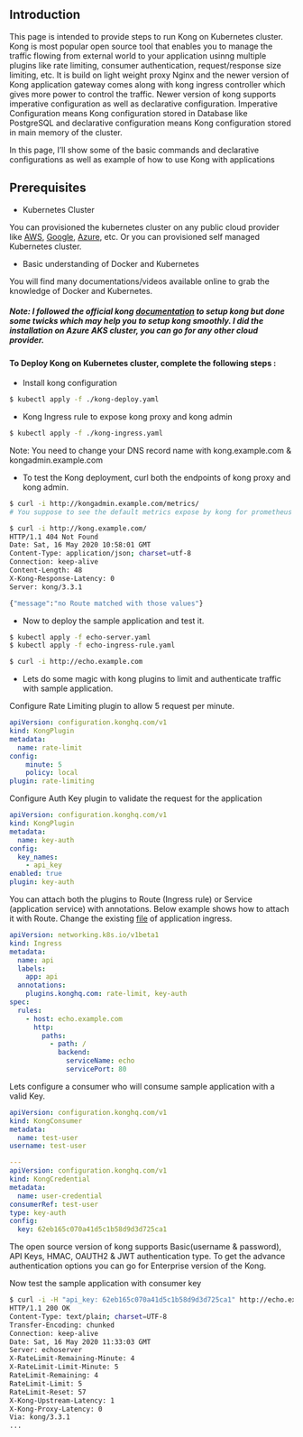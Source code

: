 ## Introduction

This page is intended to provide steps to run Kong on Kubernetes cluster. 
Kong is most popular open source tool that enables you to manage the traffic flowing from external world to your application usinng multiple plugins like rate limiting, consumer authentication, request/response size limiting, etc.
It is build on light weight proxy Nginx and the newer version of Kong application gateway comes along with kong ingress controller which gives more power to control the traffic.
Newer version of kong supports imperative configuration as well as declarative configuration. 
Imperative Configuration means Kong configuration stored in Database like PostgreSQL and declarative configuration means Kong configuration stored in main memory of the cluster.  


In this page, I’ll show some of the basic commands and declarative configurations as well as example of how to use Kong with applications

## Prerequisites

* Kubernetes Cluster 

You can provisioned the kubernetes cluster on any public cloud provider like [AWS](https://docs.aws.amazon.com/eks/latest/userguide/create-cluster.html), [Google](https://cloud.google.com/kubernetes-engine/docs/how-to), [Azure](https://docs.microsoft.com/en-us/azure/aks/kubernetes-walkthrough-portal), etc. Or you can provisioned self managed Kubernetes cluster.

* Basic understanding of Docker and Kubernetes

You will find many documentations/videos available online to grab the knowledge of Docker and Kubernetes.

##### Note: I followed the official kong [documentation](https://docs.konghq.com/2.0.x/kong-for-kubernetes/install/) to setup kong but done some twicks which may help you to setup kong smoothly. I did the installation on Azure AKS cluster, you can go for any other cloud provider.

#### To Deploy Kong on Kubernetes cluster, complete the following steps :

* Install kong configuration 
```bash
$ kubectl apply -f ./kong-deploy.yaml
```

* Kong Ingress rule to expose kong proxy and kong admin 
```bash
$ kubectl apply -f ./kong-ingress.yaml
```
Note: You need to change your DNS record name with kong.example.com & kongadmin.example.com

* To test the Kong deployment, curl both the endpoints of kong proxy and kong admin.  
```bash
$ curl -i http://kongadmin.example.com/metrics/
# You suppose to see the default metrics expose by kong for prometheus

$ curl -i http://kong.example.com/
HTTP/1.1 404 Not Found
Date: Sat, 16 May 2020 10:58:01 GMT
Content-Type: application/json; charset=utf-8
Connection: keep-alive
Content-Length: 48
X-Kong-Response-Latency: 0
Server: kong/3.3.1

{"message":"no Route matched with those values"}
```

* Now to deploy the sample application and test it. 

```bash
$ kubectl apply -f echo-server.yaml
$ kubectl apply -f echo-ingress-rule.yaml

$ curl -i http://echo.example.com
```

* Lets do some magic with kong plugins to limit and authenticate traffic with sample application.


Configure Rate Limiting plugin to allow 5 request per minute. 
```yaml
apiVersion: configuration.konghq.com/v1
kind: KongPlugin
metadata:
  name: rate-limit
config:
    minute: 5
    policy: local
plugin: rate-limiting
```

Configure Auth Key plugin to validate the request for the application
```yaml
apiVersion: configuration.konghq.com/v1
kind: KongPlugin
metadata:
  name: key-auth
config:
  key_names:
    - api_key
enabled: true
plugin: key-auth
```

You can attach both the plugins to Route (Ingress rule) or Service (application service) with annotations. 
Below example shows how to attach it with Route. Change the existing [file](echo-ingress-rule.yaml) of application ingress.
```yaml
apiVersion: networking.k8s.io/v1beta1
kind: Ingress
metadata:
  name: api
  labels:
    app: api
  annotations:
    plugins.konghq.com: rate-limit, key-auth
spec:
  rules:
    - host: echo.example.com
      http:
        paths:
          - path: /
            backend:
              serviceName: echo
              servicePort: 80
```

Lets configure a consumer who will consume sample application with a valid Key. 
```yaml
apiVersion: configuration.konghq.com/v1
kind: KongConsumer
metadata:
  name: test-user
username: test-user

---
apiVersion: configuration.konghq.com/v1
kind: KongCredential
metadata:
  name: user-credential
consumerRef: test-user
type: key-auth
config:
  key: 62eb165c070a41d5c1b58d9d3d725ca1
```
The open source version of kong supports Basic(username & password), API Keys, HMAC, OAUTH2 & JWT authentication type.
To get the advance authentication options you can go for Enterprise version of the Kong. 

Now test the sample application with consumer key
```bash
$ curl -i -H "api_key: 62eb165c070a41d5c1b58d9d3d725ca1" http://echo.example.com
HTTP/1.1 200 OK
Content-Type: text/plain; charset=UTF-8
Transfer-Encoding: chunked
Connection: keep-alive
Date: Sat, 16 May 2020 11:33:03 GMT
Server: echoserver
X-RateLimit-Remaining-Minute: 4
X-RateLimit-Limit-Minute: 5
RateLimit-Remaining: 4
RateLimit-Limit: 5
RateLimit-Reset: 57
X-Kong-Upstream-Latency: 1
X-Kong-Proxy-Latency: 0
Via: kong/3.3.1
...
```
